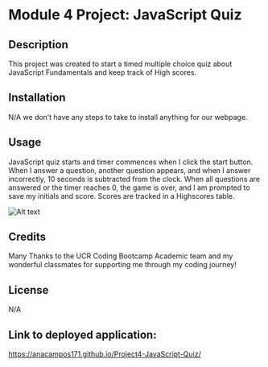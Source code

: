 # Module 4 Project: JavaScript Quiz

## Description

This project was created to start a timed multiple choice quiz about JavaScript Fundamentals and keep track of High scores.

## Installation

N/A we don’t have any steps to take to install anything for our webpage.

## Usage
JavaScript quiz starts and timer commences when I click the start button. 
When I answer a question, another question appears, and when I answer incorrectly, 10 seconds is subtracted from the clock.
When all questions are answered or the timer reaches 0, the game is over, and I am prompted to save my initials and score.
Scores are tracked in a Highscores table.

 ![Alt text](assets/images/profilewebpage.png)
 
## Credits
Many Thanks to the UCR Coding Bootcamp Academic team and my wonderful classmates for supporting me through my coding journey!
##
## License
N/A
## Link to deployed application: 

https://anacampos171.github.io/Project4-JavaScript-Quiz/